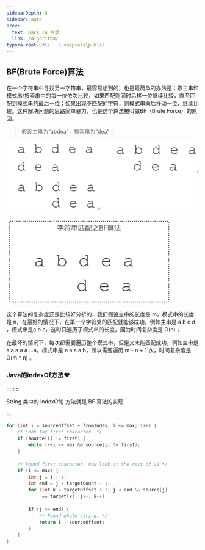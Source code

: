 ```yaml
---
sidebarDepth: 3
sidebar: auto
prev:
  text: Back To 目录
  link: /Algorithm/
typora-root-url: ..\.vuepress\public
---
```




## 

## BF(Brute Force)算法

在一个字符串中寻找另一字符串，最容易想到的，也是最简单的办法是：取主串和模式串/搜索串中的每一位依次比较，如果匹配则同时后移一位继续比较，直至匹配到模式串的最后一位；如果出现不匹配的字符，则模式串向后移动一位，继续比较。这种解决问题的思路简单暴力，也是这个算法被叫做BF（Brute Force）的原因。

> 假设主串为“abdea”，搜索串为“dea”：

![image-20220815000535395](/images/algorithm/image-20220815000535395.png)

![image-20220815000320586](/images/algorithm/image-20220815000320586.png)



这个算法的复杂度还是比较好分析的，我们假设主串的长度是 m，模式串的长度是 n，在最好的情况下，在第一个字符处的匹配就能够成功，例如主串是 a b c d ，模式串是a b c，这时只遍历了模式串的长度，因为时间复杂度是 O(n)；

在最坏的情况下，每次都需要遍历整个模式串，但是又未能匹配成功，例如主串是 a a a a a ...a，模式串是 a a a a b，所以需要遍历 m - n + 1 次，时间复杂度是 O(m * n) 。

### 

### Java的indexOf方法❤️

::: tip

String 类中的 indexOf() 方法就是 BF 算法的实现

:::

```java
for (int i = sourceOffset + fromIndex; i <= max; i++) {
    /* Look for first character. */
    if (source[i] != first) {
        while (++i <= max && source[i] != first);
    }

    /* Found first character, now look at the rest of v2 */
    if (i <= max) {
        int j = i + 1;
        int end = j + targetCount - 1;
        for (int k = targetOffset + 1; j < end && source[j]
             == target[k]; j++, k++);

        if (j == end) {
            /* Found whole string. */
            return i - sourceOffset;
        }
    }
}
```



## 
